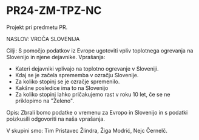 # PR24-ZM-TPZ-NC
Projekt pri predmetu PR.

NASLOV: VROČA SLOVENIJA

Cilji: S pomočjo podatkov iz Evrope ugotoviti vpliv toplotnega ogrevanja na Slovenijo in njene dejavnike.
Vprašanja:
   - Kateri dejavniki vplivajo na toplotno ogrevanje v Sloveniji.
   - Kdaj se je začela sprememba v ozračju Slovenije.
   - Za koliko stopinj se je ozračje spremenilo.
   - Kakšne posledice ima to na Slovenijo
   - Za koliko stopinj lahko pričakujemo rast v roku 10 let, če se ne priklopimo na "Zeleno".

Opis:
Zbrali bomo podatke o vremenu za Evropo in Slovenijo in s podatki poizkusili odgovoriti na naša vprašanja.

V skupini smo: Tim Pristavec Žlindra, Žiga Modrić, Nejc Černelč.
